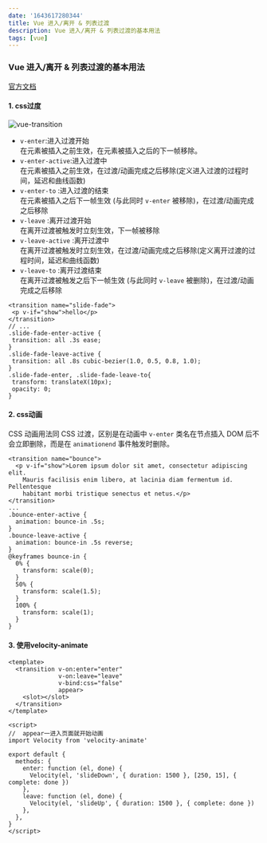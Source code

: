 ```yaml
---
date: '1643617280344'
title: Vue 进入/离开 & 列表过渡
description: Vue 进入/离开 & 列表过渡的基本用法
tags: [vue]
---
```

### Vue 进入/离开 & 列表过渡的基本用法
[官方文档](https://cn.vuejs.org/v2/guide/transitions.html)
#### 1. css过度
![vue-transition](~@assets/image/vue-transition.png)
 - `v-enter`:进入过渡开始  
在元素被插入之前生效，在元素被插入之后的下一帧移除。
 - `v-enter-active`:进入过渡中  
在元素被插入之前生效，在过渡/动画完成之后移除(定义进入过渡的过程时间，延迟和曲线函数)
 - `v-enter-to` :进入过渡的结束  
在元素被插入之后下一帧生效 (与此同时 `v-enter` 被移除)，在过渡/动画完成之后移除
 - `v-leave` :离开过渡开始  
在离开过渡被触发时立刻生效，下一帧被移除
 - `v-leave-active` :离开过渡中  
在离开过渡被触发时立刻生效，在过渡/动画完成之后移除(定义离开过渡的过程时间，延迟和曲线函数)
 - `v-leave-to` :离开过渡结束  
在离开过渡被触发之后下一帧生效 (与此同时 `v-leave` 被删除)，在过渡/动画完成之后移除
```vue
<transition name="slide-fade">
 <p v-if="show">hello</p>
</transition>
// ...
.slide-fade-enter-active {
 transition: all .3s ease;
}
.slide-fade-leave-active {
 transition: all .8s cubic-bezier(1.0, 0.5, 0.8, 1.0);
}
.slide-fade-enter, .slide-fade-leave-to{
 transform: translateX(10px);
 opacity: 0;
}
```

#### 2. css动画
CSS 动画用法同 CSS 过渡，区别是在动画中 `v-enter` 类名在节点插入 DOM 后不会立即删除，而是在 `animationend` 事件触发时删除。
```vue
<transition name="bounce">
  <p v-if="show">Lorem ipsum dolor sit amet, consectetur adipiscing elit. 
    Mauris facilisis enim libero, at lacinia diam fermentum id. Pellentesque
    habitant morbi tristique senectus et netus.</p>
</transition>
...
.bounce-enter-active {
  animation: bounce-in .5s;
}
.bounce-leave-active {
  animation: bounce-in .5s reverse;
}
@keyframes bounce-in {
  0% {
    transform: scale(0);
  }
  50% {
    transform: scale(1.5);
  }
  100% {
    transform: scale(1);
  }
}
```

#### 3. 使用velocity-animate
```vue
<template>
  <transition v-on:enter="enter"
              v-on:leave="leave"
              v-bind:css="false"
              appear>
    <slot></slot>
  </transition>
</template>

<script>
//  appear一进入页面就开始动画
import Velocity from 'velocity-animate'

export default {
  methods: {
    enter: function (el, done) {
      Velocity(el, 'slideDown', { duration: 1500 }, [250, 15], { complete: done })
    },
    leave: function (el, done) {
      Velocity(el, 'slideUp', { duration: 1500 }, { complete: done })
    },
  },
}
</script>
```

